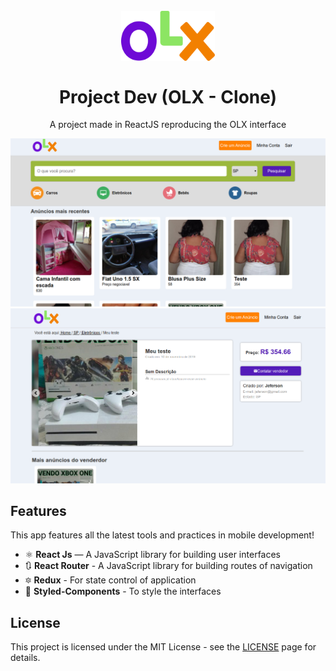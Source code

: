 <h1 align="center">
<br>
  <img src="./src/assests/logo.png" alt="OLX_CLONE" width="150">
<br>
<br>
Project Dev (OLX - Clone)
</h1>
<p align="center">A project made in ReactJS reproducing the OLX interface</p>
<p align="center">
  <a href="https://opensource.org/licenses/MIT">
    <img src="./src/assests/print1.png" alt="License MIT">
    <img src="./src/assests/print2.png" alt="License MIT">
  </a>
</p>

## Features

This app features all the latest tools and practices in mobile development!
- ⚛️ **React Js** — A JavaScript library for building user interfaces
- 🔃 **React Router** - A JavaScript library for building routes of navigation
- 🔯 **Redux** - For state control of application
- 💅 **Styled-Components** - To style the interfaces

## License

This project is licensed under the MIT License - see the [LICENSE](https://opensource.org/licenses/MIT) page for details.